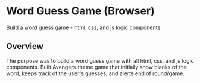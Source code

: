 # Word Guess Game (Browser)

Build a word guess game - html, css, and js logic components

## Overview

The purpose was to build a word guess game with all html, css, and js logic components. Built Avengers theme game that initially show blanks of the word, keeps track of the user's guesses, and alerts end of round/game.
